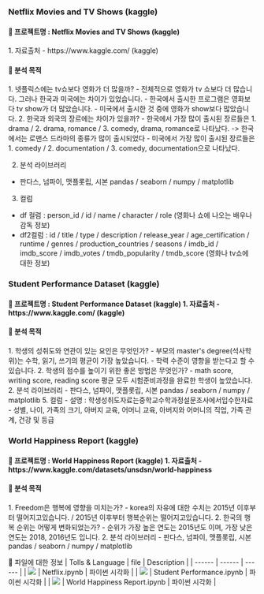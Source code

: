 ### Netflix Movies and TV Shows (kaggle)

<h4> 💫 프로젝트명 : Netflix Movies and TV Shows (kaggle) </h4>
1. 자료출처
  - https://www.kaggle.com/ (kaggle)
<h4> 🧐 분석 목적 </h4> 
    1. 넷플릭스에는 tv쇼보다 영화가 더 많을까?
      - 전체적으로 영화가 tv 쇼보다 더 많습니다. 그러나 한국과 미국에는 차이가 있었습니다.
      - 한국에서 출시한 프로그램은 영화보다 tv show가 더 많았습니다.
      - 미국에서 출시한 것 중에 영화가 show보다 많았습니다.
    2. 한국과 외국의 장르에는 차이가 있을까?
      - 한국에서 가장 많이 출시된 장르들은 1. drama / 2. drama, romance / 3. comedy, drama, romance로 나타났다. -> 한국에서는 로맨스 드라마의 종류가 많이 출시되었다
      - 미국에서 가장 많이 출시된 장르들은 1. comedy / 2. documentation / 3. comedy, documentation으로 나타났다.

2. 분석 라이브러리 
  - 판다스, 넘파이, 맷플롯립, 시본 pandas / seaborn / numpy / matplotlib
3. 컬럼
  - df 컬럼 : person_id / id / name / character / role (영화나 쇼에 나오는 배우나 감독 정보)
  - df2컬럼 : id / title / type / description / release_year / age_certification / runtime / genres / production_countries / seasons / imdb_id / imdb_score / imdb_votes / tmdb_popularity / tmdb_score (영화나 tv쇼에 대한 정보)

### Student Performance Dataset (kaggle)
<h4> 💫 프로젝트명 : Student Performance Dataset (kaggle)
1. 자료출처
  -  https://www.kaggle.com/ (kaggle)
<h4> 🧐 분석 목적 </h4> 
    1. 학생의 성취도와 연관이 있는 요인은 무엇인가?
      - 부모의 master's degree(석사학위)는 수학, 읽기, 쓰기의 평균이 가장 높았습니다.
      - 학력 수준이 영향을 받는다고 할 수 있습니다.
    2. 학생의 점수를 높이기 위한 좋은 방법은 무엇인가?
      - math score, writing score, reading score 평균 모두 시험준비과정을 완료한 학생이 높았습니다.
2. 분석 라이브러리
  - 판다스, 넘파이, 맷플롯립, 시본 pandas / seaborn / numpy / matplotlib
5. 컬럼
  - 설명 : 학생성취도자료는중학교수학과정설문조사에서입수한자료
  - 성별, 나이, 가족의 크기, 아버지 교육, 어머니 교육, 아버지와 어머니의 직업, 가족 관계, 건강 및 등급

### World Happiness Report (kaggle)
<h4> 💫 프로젝트명 : World Happiness Report (kaggle)
1. 자료출처
  -  https://www.kaggle.com/datasets/unsdsn/world-happiness
<h4> 🧐 분석 목적 </h4> 
    1. Freedom은 행복에 영향을 미치는가?
      - korea의 자유에 대한 수치는 2015년 이후부터 떨어지고있습니다. / 2015년 이후부터 행복순위는 떨어지고있습니다.
    2. 한국의 행복 순위는 어떻게 변화되었는가?
      - 순위가 가장 높은 연도는 2015년도 이며, 가장 낮은 연도는 2018, 2016년도 입니다.
2. 분석 라이브러리
  - 판다스, 넘파이, 맷플롯립, 시본 pandas / seaborn / numpy / matplotlib

📎 파일에 대한 정보
| Tolls & Language | file | Description |
| ------ | ------ | ------ |
| <img src="https://img.shields.io/badge/Python-3776AB?style=flat-square&logo=Python&logoColor=white"/></a> | Netflix.ipynb | 파이썬 시각화 |
| <img src="https://img.shields.io/badge/Python-3776AB?style=flat-square&logo=Python&logoColor=white"/></a> | Student Performance.ipynb | 파이썬 시각화 |
| <img src="https://img.shields.io/badge/Python-3776AB?style=flat-square&logo=Python&logoColor=white"/></a> | World Happiness Report.ipynb | 파이썬 시각화 |
